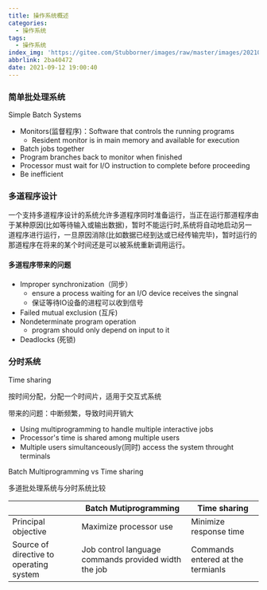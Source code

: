 ```yaml
---
title: 操作系统概述
categories:
  - 操作系统
tags:
  - 操作系统
index_img: 'https://gitee.com/Stubborner/images/raw/master/images/20210909233639.png'
abbrlink: 2ba40472
date: 2021-09-12 19:00:40
---
```


### 简单批处理系统

Simple Batch Systems

- Monitors(监督程序)：Software that controls the running programs
  - Resident monitor is in main memory and available for execution
- Batch jobs together
- Program branches back to monitor when finished
- Processor must wait for I/O instruction to complete before proceeding
- Be inefficient

### 多道程序设计

一个支持多道程序设计的系统允许多道程序同时准备运行，当正在运行那道程序由于某种原因(比如等待输入或输出数据)，暂时不能运行时,系统将自动地启动另一道程序进行运行，一旦原因消除(比如数据已经到达或已经传输完毕)，暂时运行的那道程序在将来的某个时间还是可以被系统重新调用运行。



#### 多道程序带来的问题

- Improper synchronization（同步）
  - ensure a process waiting for an I/O device receives the singnal
  - 保证等待IO设备的进程可以收到信号
- Failed mutual exclusion (互斥)
- Nondeterminate program operation
  - program should only depend on input to it
- Deadlocks (死锁)



### 分时系统

Time sharing

按时间分配，分配一个时间片，适用于交互式系统

带来的问题：中断频繁，导致时间开销大

- Using multiprogramming to handle multiple interactive jobs
- Processor's time is shared among multiple users
- Multiple users simultanceously(同时) access the system throught terminals



Batch Multiprogramming vs Time sharing

多道批处理系统与分时系统比较

|                                         | Batch Mutiprogramming                                | Time sharing                      |
| --------------------------------------- | ---------------------------------------------------- | --------------------------------- |
| Principal objective                     | Maximize processor use                               | Minimize response time            |
| Source of directive to operating system | Job control language commands provided width the job | Commands entered at the termianls |

